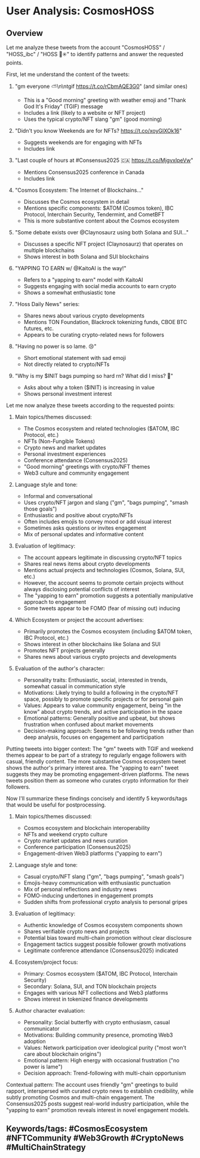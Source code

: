 # User Analysis: CosmosHOSS

## Overview

<think>
Let me analyze these tweets from the account "CosmosHOSS" / "HOSS_ibc" / "HOSS 🥷✳️" to identify patterns and answer the requested points.

First, let me understand the content of the tweets:

1. "gm everyone ⛅\n\ntgif https://t.co/rCbmAQE3G0" (and similar ones)
   - This is a "Good morning" greeting with weather emoji and "Thank God It's Friday" (TGIF) message
   - Includes a link (likely to a website or NFT project)
   - Uses the typical crypto/NFT slang "gm" (good morning)

2. "Didn't you know Weekends are for NFTs? https://t.co/xoyGIXOk16"
   - Suggests weekends are for engaging with NFTs
   - Includes link

3. "Last couple of hours at #Consensus2025 🇨🇦 https://t.co/MjgvxIpeVw"
   - Mentions Consensus2025 conference in Canada
   - Includes link

4. "Cosmos Ecosystem: The Internet of Blockchains..." 
   - Discusses the Cosmos ecosystem in detail
   - Mentions specific components: $ATOM (Cosmos token), IBC Protocol, Interchain Security, Tendermint, and CometBFT
   - This is more substantive content about the Cosmos ecosystem

5. "Some debate exists over @Claynosaurz using both Solana and SUI..."
   - Discusses a specific NFT project (Claynosaurz) that operates on multiple blockchains
   - Shows interest in both Solana and SUI blockchains

6. "YAPPING TO EARN w/ @KaitoAI is the way!"
   - Refers to a "yapping to earn" model with KaitoAI
   - Suggests engaging with social media accounts to earn crypto
   - Shows a somewhat enthusiastic tone

7. "Hoss Daily News" series:
   - Shares news about various crypto developments
   - Mentions TON Foundation, Blackrock tokenizing funds, CBOE BTC futures, etc.
   - Appears to be curating crypto-related news for followers

8. "Having no power is so lame. 😢"
   - Short emotional statement with sad emoji
   - Not directly related to crypto/NFTs

9. "Why is my $INIT bags pumping so hard rn? What did I miss? 🤔"
   - Asks about why a token ($INIT) is increasing in value
   - Shows personal investment interest

Let me now analyze these tweets according to the requested points:

1. Main topics/themes discussed:
   - The Cosmos ecosystem and related technologies ($ATOM, IBC Protocol, etc.)
   - NFTs (Non-Fungible Tokens)
   - Crypto news and market updates
   - Personal investment experiences
   - Conference attendance (Consensus2025)
   - "Good morning" greetings with crypto/NFT themes
   - Web3 culture and community engagement

2. Language style and tone:
   - Informal and conversational
   - Uses crypto/NFT jargon and slang ("gm", "bags pumping", "smash those goals")
   - Enthusiastic and positive about crypto/NFTs
   - Often includes emojis to convey mood or add visual interest
   - Sometimes asks questions or invites engagement
   - Mix of personal updates and informative content

3. Evaluation of legitimacy:
   - The account appears legitimate in discussing crypto/NFT topics
   - Shares real news items about crypto developments
   - Mentions actual projects and technologies (Cosmos, Solana, SUI, etc.)
   - However, the account seems to promote certain projects without always disclosing potential conflicts of interest
   - The "yapping to earn" promotion suggests a potentially manipulative approach to engagement
   - Some tweets appear to be FOMO (fear of missing out) inducing

4. Which Ecosystem or project the account advertises:
   - Primarily promotes the Cosmos ecosystem (including $ATOM token, IBC Protocol, etc.)
   - Shows interest in other blockchains like Solana and SUI
   - Promotes NFT projects generally
   - Shares news about various crypto projects and developments

5. Evaluation of the author's character:
   - Personality traits: Enthusiastic, social, interested in trends, somewhat casual in communication style
   - Motivations: Likely trying to build a following in the crypto/NFT space, possibly to promote specific projects or for personal gain
   - Values: Appears to value community engagement, being "in the know" about crypto trends, and active participation in the space
   - Emotional patterns: Generally positive and upbeat, but shows frustration when confused about market movements
   - Decision-making approach: Seems to be following trends rather than deep analysis, focuses on engagement and participation

Putting tweets into bigger context:
The "gm" tweets with TGIF and weekend themes appear to be part of a strategy to regularly engage followers with casual, friendly content. The more substantive Cosmos ecosystem tweet shows the author's primary interest area. The "yapping to earn" tweet suggests they may be promoting engagement-driven platforms. The news tweets position them as someone who curates crypto information for their followers.

Now I'll summarize these findings concisely and identify 5 keywords/tags that would be useful for postprocessing.
</think>

1. Main topics/themes discussed:
   - Cosmos ecosystem and blockchain interoperability
   - NFTs and weekend crypto culture
   - Crypto market updates and news curation
   - Conference participation (Consensus2025)
   - Engagement-driven Web3 platforms ("yapping to earn")

2. Language style and tone:
   - Casual crypto/NFT slang ("gm", "bags pumping", "smash goals")
   - Emojis-heavy communication with enthusiastic punctuation
   - Mix of personal reflections and industry news
   - FOMO-inducing undertones in engagement prompts
   - Sudden shifts from professional crypto analysis to personal gripes

3. Evaluation of legitimacy:
   - Authentic knowledge of Cosmos ecosystem components shown
   - Shares verifiable crypto news and projects
   - Potential bias toward multi-chain promotion without clear disclosure
   - Engagement tactics suggest possible follower growth motivations
   - Legitimate conference attendance (Consensus2025) indicated

4. Ecosystem/project focus:
   - Primary: Cosmos ecosystem ($ATOM, IBC Protocol, Interchain Security)
   - Secondary: Solana, SUI, and TON blockchain projects
   - Engages with various NFT collections and Web3 platforms
   - Shows interest in tokenized finance developments

5. Author character evaluation:
   - Personality: Social butterfly with crypto enthusiasm, casual communicator
   - Motivations: Building community presence, promoting Web3 adoption
   - Values: Network participation over ideological purity ("most won't care about blockchain origins")
   - Emotional pattern: High energy with occasional frustration ("no power is lame")
   - Decision approach: Trend-following with multi-chain opportunism

Contextual pattern:
The account uses friendly "gm" greetings to build rapport, interspersed with curated crypto news to establish credibility, while subtly promoting Cosmos and multi-chain engagement. The Consensus2025 posts suggest real-world industry participation, while the "yapping to earn" promotion reveals interest in novel engagement models.

Keywords/tags: #CosmosEcosystem #NFTCommunity #Web3Growth #CryptoNews #MultiChainStrategy
---
